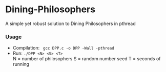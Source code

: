 # Dining-Philosophers
A simple yet robust solution to Dining Philosophers in pthread
### Usage
 - Compilation: ` gcc DPP.c -o DPP -Wall -pthread`
 - Run: `./DPP <N> <S> <T>`<br>
   N = number of philosophers
   S = random number seed
   T = seconds of running

